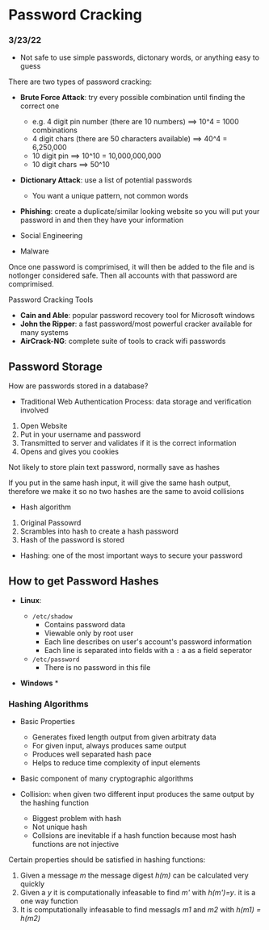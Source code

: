 
# Password Cracking
### 3/23/22

* Not safe to use simple passwords, dictonary words, or anything easy to guess

There are two types of password cracking:

* **Brute Force Attack**: try every possible combination until finding the correct one 
  * e.g. 4 digit pin number (there are 10 numbers) ==> 10^4 = 1000 combinations
  * 4 digit chars (there are 50 characters available) ==> 40^4 = 6,250,000
  * 10 digit pin ==> 10^10 = 10,000,000,000
  * 10 digit chars ==> 50^10
 
* **Dictionary Attack**: use a list of potential passwords 
  * You want a unique pattern, not common words
* **Phishing**: create a duplicate/similar looking website so you will put your password in and then they have your information
* Social Engineering
* Malware

Once one password is comprimised, it will then be added to the file and is notlonger considered safe. Then all accounts with that password are comprimised.

Password Cracking Tools
* **Cain and Able**: popular password recovery tool for Microsoft windows
* **John the Ripper**: a fast password/most powerful cracker available for many systems
* **AirCrack-NG**: complete suite of tools to crack wifi passwords

## Password Storage

How are passwords stored in a database?
* Traditional Web Authentication Process: data storage and verification involved
1. Open Website
2. Put in your username and password
3. Transmitted to server and validates if it is the correct information
4. Opens and gives you cookies

Not likely to store plain text password, normally save as hashes

If you put in the same hash input, it will give the same hash output, therefore we make it so no two hashes are the same to avoid collisions

* Hash algorithm

1. Original Passowrd
2. Scrambles into hash to create a hash password
3. Hash of the password is stored

* Hashing: one of the most important ways to secure your password

## How to get Password Hashes
* **Linux**:
  * `/etc/shadow`
    * Contains password data
    * Viewable only by root user
    * Each line describes on user's account's password information
    * Each line is separated into fields with a `:` a as a field seperator
  * `/etc/password`
    * There is no password in this file

* **Windows**
  * 

### Hashing Algorithms
* Basic Properties
  * Generates fixed length output from given arbitraty data
  * For given input, always produces same output
  * Produces well separated hash pace
  * Helps to reduce time complexity of input elements

* Basic component of many cryptographic algorithms

* Collision: when given two different input produces the same output by the hashing function
  * Biggest problem with hash
  * Not unique hash
  * Collsions are inevitable if a hash function because most hash functions are not injective

Certain properties should be satisfied in hashing functions:
1. Given a message _m_ the message digest _h(m)_ can be calculated very quickly
2. Given a _y_ it is computationally infeasable to find *m'* with *h(m')=y*. it is a one way function
3. It is computationally infeasable to find messagls *m1* and *m2* with *h(m1) = h(m2)*



 






















